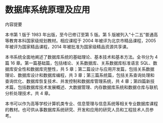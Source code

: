 # 数据库系统原理及应用

内容提要

本书第 1 版于 1983 年出版，至今已修订至第 5 版。第 5 版被列入“十二五”普通高等教育本科国家级规划教材。相应课程于 2004 年被评为北京市精品课程，2005 年被评为国家精品课程，2014 年被批准为国家级精品资源共享课。

本书系统全面地阐述了数据库系统的基础理论、基本技术和基本方法。全书分为 4 篇 16 章。第一篇基础篇，包括绪论、关系数据库、关系数据库标准语言 SQL、数据库安全性和数据库完整性，共 5 章；第二篇设计与应用开发篇，包括关系数据理论、数据库设计和数据库编程，共 3 章；第三篇系统篇，包括关系查询处理和查询优化、数据库恢复技术、并发控制和数据库管理系统，共 4 章；第四篇新技术篇，包括数据库技术发展概述、大数据管理、内存数据库系统和数据仓库与联机分析处理技术，共 4 章。

本书可以作为高等学校计算机类专业、信息管理与信息系统等相关专业数据库课程的教材。也可供从事数据库系统研究、开发和应用的研究人员和工程技术人员参考。
